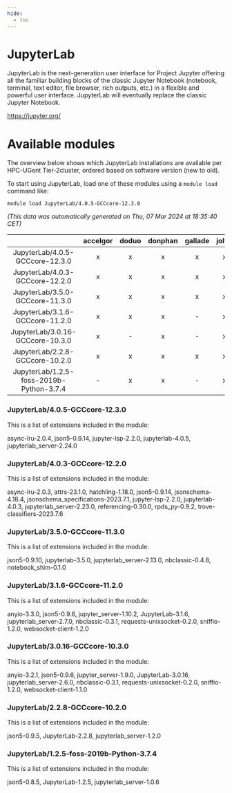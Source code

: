 ```yaml
---
hide:
  - toc
---
```


JupyterLab
==========


JupyterLab is the next-generation user interface for Project Jupyter offering all the familiar building blocks of the classic Jupyter Notebook (notebook, terminal, text editor, file browser, rich outputs, etc.) in a flexible and powerful user interface. JupyterLab will eventually replace the classic Jupyter Notebook.

https://jupyter.org/
# Available modules


The overview below shows which JupyterLab installations are available per HPC-UGent Tier-2cluster, ordered based on software version (new to old).

To start using JupyterLab, load one of these modules using a `module load` command like:

```shell
module load JupyterLab/4.0.5-GCCcore-12.3.0
```

*(This data was automatically generated on Thu, 07 Mar 2024 at 18:35:40 CET)*  

| |accelgor|doduo|donphan|gallade|joltik|skitty|
| :---: | :---: | :---: | :---: | :---: | :---: | :---: |
|JupyterLab/4.0.5-GCCcore-12.3.0|x|x|x|x|x|x|
|JupyterLab/4.0.3-GCCcore-12.2.0|x|x|x|x|x|x|
|JupyterLab/3.5.0-GCCcore-11.3.0|x|x|x|x|x|x|
|JupyterLab/3.1.6-GCCcore-11.2.0|x|x|x|-|x|x|
|JupyterLab/3.0.16-GCCcore-10.3.0|x|-|x|-|x|-|
|JupyterLab/2.2.8-GCCcore-10.2.0|x|x|x|x|x|x|
|JupyterLab/1.2.5-foss-2019b-Python-3.7.4|-|x|x|-|x|x|


### JupyterLab/4.0.5-GCCcore-12.3.0

This is a list of extensions included in the module:

async-lru-2.0.4, json5-0.9.14, jupyter-lsp-2.2.0, jupyterlab-4.0.5, jupyterlab_server-2.24.0

### JupyterLab/4.0.3-GCCcore-12.2.0

This is a list of extensions included in the module:

async-lru-2.0.3, attrs-23.1.0, hatchling-1.18.0, json5-0.9.14, jsonschema-4.18.4, jsonschema_specifications-2023.7.1, jupyter-lsp-2.2.0, jupyterlab-4.0.3, jupyterlab_server-2.23.0, referencing-0.30.0, rpds_py-0.9.2, trove-classifiers-2023.7.6

### JupyterLab/3.5.0-GCCcore-11.3.0

This is a list of extensions included in the module:

json5-0.9.10, jupyterlab-3.5.0, jupyterlab_server-2.13.0, nbclassic-0.4.8, notebook_shim-0.1.0

### JupyterLab/3.1.6-GCCcore-11.2.0

This is a list of extensions included in the module:

anyio-3.3.0, json5-0.9.6, jupyter_server-1.10.2, JupyterLab-3.1.6, jupyterlab_server-2.7.0, nbclassic-0.3.1, requests-unixsocket-0.2.0, sniffio-1.2.0, websocket-client-1.2.0

### JupyterLab/3.0.16-GCCcore-10.3.0

This is a list of extensions included in the module:

anyio-3.2.1, json5-0.9.6, jupyter_server-1.9.0, JupyterLab-3.0.16, jupyterlab_server-2.6.0, nbclassic-0.3.1, requests-unixsocket-0.2.0, sniffio-1.2.0, websocket-client-1.1.0

### JupyterLab/2.2.8-GCCcore-10.2.0

This is a list of extensions included in the module:

json5-0.9.5, JupyterLab-2.2.8, jupyterlab_server-1.2.0

### JupyterLab/1.2.5-foss-2019b-Python-3.7.4

This is a list of extensions included in the module:

json5-0.8.5, JupyterLab-1.2.5, jupyterlab_server-1.0.6